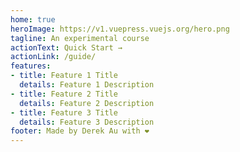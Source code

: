 ```yaml
---
home: true
heroImage: https://v1.vuepress.vuejs.org/hero.png
tagline: An experimental course
actionText: Quick Start →
actionLink: /guide/
features:
- title: Feature 1 Title
  details: Feature 1 Description
- title: Feature 2 Title
  details: Feature 2 Description
- title: Feature 3 Title
  details: Feature 3 Description
footer: Made by Derek Au with ❤️
---
```

